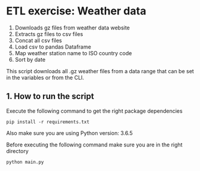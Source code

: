 # ETL exercise: Weather data 

1. Downloads gz files from weather data website
2. Extracts gz files to csv files
3. Concat all csv files
4. Load csv to pandas Dataframe 
3. Map weather station name to ISO country code
4. Sort by date

This script downloads all .gz weather files from a data range that can be set in the variables or from the CLI.

## 1. How to run the script

Execute the following command to get the right package dependencies
```
pip install -r requirements.txt
```
Also make sure you are using Python version: 3.6.5

Before executing the following command make sure you are in the right directory 
```
python main.py
```